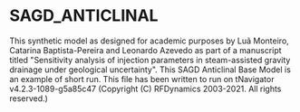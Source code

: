 # SAGD_ANTICLINAL
This synthetic model as designed for academic purposes by Luã Monteiro, Catarina Baptista-Pereira and Leonardo Azevedo as part of a manuscript titled "Sensitivity analysis of injection parameters in steam-assisted gravity drainage under geological uncertainty". This SAGD Anticlinal Base Model is an example of short run. This file has been written to run on tNavigator v4.2.3-1089-g5a85c47 (Copyright (C) RFDynamics 2003-2021. All rights reserved.)
